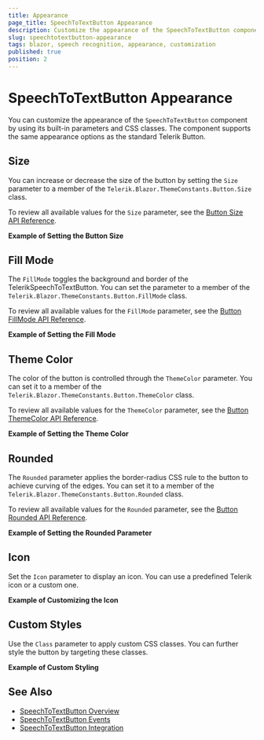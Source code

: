 ```yaml
---
title: Appearance
page_title: SpeechToTextButton Appearance
description: Customize the appearance of the SpeechToTextButton component in Blazor applications.
slug: speechtotextbutton-appearance
tags: blazor, speech recognition, appearance, customization
published: true
position: 2
---
```


# SpeechToTextButton Appearance

You can customize the appearance of the `SpeechToTextButton` component by using its built-in parameters and CSS classes. The component supports the same appearance options as the standard Telerik Button.

## Size

You can increase or decrease the size of the button by setting the `Size` parameter to a member of the `Telerik.Blazor.ThemeConstants.Button.Size` class. 

To review all available values for the `Size` parameter, see the [Button Size API Reference](https://docs.telerik.com/blazor-ui/api/Telerik.Blazor.ThemeConstants.Button.Size.html).

**Example of Setting the Button Size**

<demo metaUrl="client/speechtotextbutton/size/" height="150"></demo>

## Fill Mode

The `FillMode` toggles the background and border of the TelerikSpeechToTextButton. You can set the parameter to a member of the `Telerik.Blazor.ThemeConstants.Button.FillMode` class.

To review all available values for the `FillMode` parameter, see the [Button FillMode API Reference](https://docs.telerik.com/blazor-ui/api/Telerik.Blazor.ThemeConstants.Button.FillMode.html).

**Example of Setting the Fill Mode**

<demo metaUrl="client/speechtotextbutton/fillmode/" height="150"></demo>

## Theme Color

The color of the button is controlled through the `ThemeColor` parameter. You can set it to a member of the `Telerik.Blazor.ThemeConstants.Button.ThemeColor` class.

To review all available values for the `ThemeColor` parameter, see the [Button ThemeColor API Reference](https://docs.telerik.com/blazor-ui/api/Telerik.Blazor.ThemeConstants.Button.ThemeColor.html).

**Example of Setting the Theme Color**

<demo metaUrl="client/speechtotextbutton/themecolor/" height="150"></demo>

## Rounded

The `Rounded` parameter applies the border-radius CSS rule to the button to achieve curving of the edges. You can set it to a member of the `Telerik.Blazor.ThemeConstants.Button.Rounded` class.

To review all available values for the `Rounded` parameter, see the [Button Rounded API Reference](https://docs.telerik.com/blazor-ui/api/Telerik.Blazor.ThemeConstants.Button.Rounded.html).

**Example of Setting the Rounded Parameter**

<demo metaUrl="client/speechtotextbutton/rounded/" height="150"></demo>

## Icon

Set the `Icon` parameter to display an icon. You can use a predefined Telerik icon or a custom one.

**Example of Customizing the Icon**

<demo metaUrl="client/speechtotextbutton/icon/" height="150"></demo>

## Custom Styles

Use the `Class` parameter to apply custom CSS classes. You can further style the button by targeting these classes.

**Example of Custom Styling**

<demo metaUrl="client/speechtotextbutton/customstyle/" height="150"></demo>

## See Also

- [SpeechToTextButton Overview](slug:speechtotextbutton-overview)
- [SpeechToTextButton Events](slug:speechtotextbutton-events)
- [SpeechToTextButton Integration](slug:speechtotextbutton-integration)